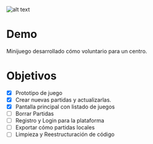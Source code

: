 ![alt text](https://i.imgur.com/JJkOzCP.png "Imagen del Juego")

# Demo
Minijuego desarrollado cómo voluntario para un centro.


# Objetivos
- [X] Prototipo de juego
- [X] Crear nuevas partidas y actualizarlas.
- [X] Pantalla principal con listado de juegos
- [ ] Borrar Partidas
- [ ] Registro y Login para la plataforma
- [ ] Exportar cómo partidas locales
- [ ] Limpieza y Reestructuración de código
